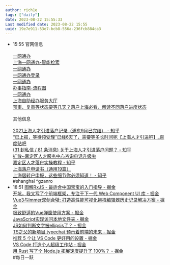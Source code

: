 ```yaml
---
author: rich1e
tags: ["daily"]
date: 2023-08-22 15:55:33
Last modified date: 2023-08-22 15:55
uuid: 19e7e911-53e7-bcb8-556a-236fcb884ca3
---
```


- 15:55 官网信息<br><br>[一网通办](https://zwdt.sh.gov.cn/govPortals/index.do)<br>[上海一网通办-智能检索](https://search.sh.gov.cn/search?text=%E8%90%BD%E6%88%B7&siteId=www.shanghai.gov.cn)<br>[一网通办](https://zwdt.sh.gov.cn/govPortals/bsfw/item/b0647258-6f1e-4cdd-9d45-3d41f5e10ae0)<br>[一网通办登录](https://zwdtuser.sh.gov.cn:7443/tsoauth/login.jsp)<br>[一网通办](https://zwdt.sh.gov.cn/govPortals/bsfw/item/56bca117-d426-47c0-84fc-fd4d9309711b?_organName_=%E4%B8%8A%E6%B5%B7%E5%B8%82%E4%BA%BA%E5%8A%9B%E8%B5%84%E6%BA%90%E5%92%8C%E7%A4%BE%E4%BC%9A%E4%BF%9D%E9%9A%9C%E5%B1%80&_organCode_=SHRHSH&_organType_=city&_itemId=SH00SH310100348001&_itemType=%E5%AE%A1%E6%89%B9&_stSubitemId=)<br>[办事指南-流程图](https://zwdt.sh.gov.cn/govPortals/revision/bszn/bsfw_img.html?img=https://zwdt.sh.gov.cn/group1/M00/AA/BE/rBJ9JmQTEUiAb3RzAADnr29wTkY077.PNG)<br>[一网通办](https://zwdt.sh.gov.cn/govPortals/bsfw/item/42d96336-358b-4e3c-a515-9c47fb722d4c)<br>[上海自助经办服务大厅](https://zzjb.rsj.sh.gov.cn/shzzjb_rclh/windex_ywsl.jsp)<br>[预审、复审等状态要等几天？落户上海必看，解读不同落户进度状态](https://baijiahao.baidu.com/s?id=1767839264893976057&wfr=spider&for=pc)<br><br>其他信息<br><br>[2021上海人才引进落户记录（浦东9月已完结） - 知乎](https://zhuanlan.zhihu.com/p/387407186?utm_id=0)<br>[“已上报，等待预受理”已经6天了，需要等多长时间呢【上海人才引进吧】_百度贴吧](https://tieba.baidu.com/p/7272030833)<br>[(31 封私信 / 81 条消息) 关于上海人才引进落户问题？ - 知乎](https://www.zhihu.com/question/66597299/answer/2724027773?utm_id=0)<br>[扩散~嘉定区人才服务中心咨询电话升级啦](https://sghexport.shobserver.com/html/baijiahao/2021/04/12/406172.html)<br>[嘉定区人才落户实操教程 - 知乎](https://zhuanlan.zhihu.com/p/621091622?utm_id=0)<br>[上海落户申请书（通用19篇）](https://www.wcqjyw.com/zhichang/shenqingshu/427320.html)<br>[上海居转户申报，这些细节你必须知道！ - 知乎](https://zhuanlan.zhihu.com/p/649865615)<br>#shanghai ^gzanro
- 18:51 [图解RxJS - 最适合中国宝宝的入门指导 - 掘金](https://juejin.cn/post/7268050036461223999?utm_source=gold_browser_extension)<br>[开坑，我又写了个前端框架，专注于下一代 Web Component UI 库 - 掘金](https://juejin.cn/post/7256397479646117947?utm_source=gold_browser_extension)<br>[Vue3与Immer双剑合璧: 打造高性能可视化拖拽编辑器历史记录解决方案 - 掘金](https://juejin.cn/post/7269232113794531339?utm_source=gold_browser_extension)<br>[极致舒适的Vue弹窗使用方案 - 掘金](https://juejin.cn/post/7253062314306322491?utm_source=gold_browser_extension#heading-13)<br>[JavaScript实现访问本地文件夹 - 掘金](https://juejin.cn/post/7268011328940769315?utm_source=gold_browser_extension)<br>[JS如何判断文字被ellipsis了？ - 掘金](https://juejin.cn/post/7262280335978741797?utm_source=gold_browser_extension)<br>[TS之父的新项目 typechat 预示着前端的未来 - 掘金](https://juejin.cn/post/7260385528869175351?utm_source=gold_browser_extension)<br>[推荐 5 个让 VS Code 更好用的设置 - 掘金](https://juejin.cn/post/7269407929592643643?utm_source=gold_browser_extension)<br>[VS Code 打造个人超级工作站 - 掘金](https://juejin.cn/post/7182903509430796325)<br>[用 Rust 写了个 Node.js 拓展速度提升了 100%？ - 掘金](https://juejin.cn/post/7268975896371085349?utm_source=gold_browser_extension)<br>#每日一跃